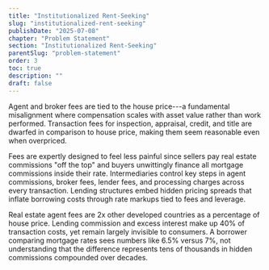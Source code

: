 ```yaml
---
title: "Institutionalized Rent-Seeking"
slug: "institutionalized-rent-seeking"
publishDate: "2025-07-08"
chapter: "Problem Statement"
section: "Institutionalized Rent-Seeking"
parentSlug: "problem-statement"
order: 3
toc: true
description: ""
draft: false
---
```


Agent and broker fees are tied to the house price---a fundamental misalignment where compensation scales with asset
value rather than work performed. Transaction fees for inspection, appraisal, credit, and title are dwarfed in
comparison to house price, making them seem reasonable even when overpriced.

Fees are expertly designed to feel less painful since sellers pay real estate commissions \"off the top\" and buyers
unwittingly finance all mortgage commissions inside their rate. Intermediaries control key steps in agent commissions,
broker fees, lender fees, and processing charges across every transaction. Lending structures embed hidden pricing
spreads that inflate borrowing costs through rate markups tied to fees and leverage.

Real estate agent fees are 2x other developed countries as a percentage of house price. Lending commission and excess
interest make up 40% of transaction costs, yet remain largely invisible to consumers. A borrower comparing mortgage
rates sees numbers like 6.5% versus 7%, not understanding that the difference represents tens of thousands in hidden
commissions compounded over decades.
